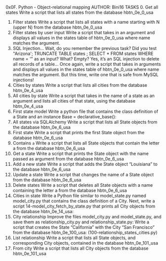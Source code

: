 0x0F. Python - Object-relational mapping
AUTHOR: Bini16
TASKS
0. Get all states
Write a script that lists all states from the database hbtn_0e_0_usa
1. Filter states
Write a script that lists all states with a name starting with N (upper N) from the database hbtn_0e_0_usa
2. Filter states by user input
Write a script that takes in an argument and displays all values in the states table of hbtn_0e_0_usa where name matches the argument.
3. SQL Injection...
Wait, do you remember the previous task? Did you test "Arizona'; TRUNCATE TABLE states ; SELECT * FROM states WHERE name = '" as an input?
What? Empty?
Yes, it’s an SQL injection to delete all records of a table…
Once again, write a script that takes in arguments and displays all values in the states table of hbtn_0e_0_usa where name matches the argument. But this time, write one that is safe from MySQL injections!
4. Cities by states
Write a script that lists all cities from the database hbtn_0e_4_usa
5. All cities by state
Write a script that takes in the name of a state as an argument and lists all cities of that state, using the database hbtn_0e_4_usa
6. First state model
Write a python file that contains the class definition of a State and an instance Base = declarative_base():
7. All states via SQLAlchemy
Write a script that lists all State objects from the database hbtn_0e_6_usa
8. First state
Write a script that prints the first State object from the database hbtn_0e_6_usa
9. Contains `a`
Write a script that lists all State objects that contain the letter a from the database hbtn_0e_6_usa
10. Get a state
Write a script that prints the State object with the name passed as argument from the database hbtn_0e_6_usa
11. Add a new state
Write a script that adds the State object “Louisiana” to the database hbtn_0e_6_usa
12. Update a state
Write a script that changes the name of a State object from the database hbtn_0e_6_usa
13. Delete states
Write a script that deletes all State objects with a name containing the letter a from the database hbtn_0e_6_usa
14. Cities in state
Write a Python file similar to model_state.py named model_city.py that contains the class definition of a City.
Next, write a script 14-model_city_fetch_by_state.py that prints all City objects from the database hbtn_0e_14_usa:
15. City relationship
Improve the files model_city.py and model_state.py, and save them as relationship_city.py and relationship_state.py:
Write a script that creates the State “California” with the City “San Francisco” from the database hbtn_0e_100_usa: (100-relationship_states_cities.py)
16. List relationship
Write a script that lists all State objects, and corresponding City objects, contained in the database hbtn_0e_101_usa
17. From city
Write a script that lists all City objects from the database hbtn_0e_101_usa
